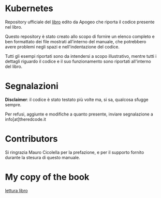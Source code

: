 # Kubernetes

Repository ufficiale del [libro](https://amzn.to/3AMpQj2) edito da Apogeo che riporta il codice presente nel libro.

Questo repository è stato creato allo scopo di fornire un elenco completo e ben formattato dei file mostrati 
all'interno del manuale, che potrebbero avere problemi negli spazi e nell'indentazione del codice.

Tutti gli esempi riportati sono da intendersi a scopo illustrativo, mentre tutti i dettagli riguardo il codice e il suo 
funzionamento sono riportati all'interno del libro.

# Segnalazioni

**Disclaimer**: il codice è stato testato più volte ma, si sa, qualcosa sfugge sempre.

Per refusi, aggiunte e modifiche a quanto presente, inviare segnalazione a info[at]theredcode.it

# Contributors

Si ringrazia Mauro Cicolella per la prefazione, e per il supporto fornito durante la stesura di questo manuale.


# My copy of the book
[lettura libro](https://leggi.amazon.it/?asin=B0C66FVH1F)
